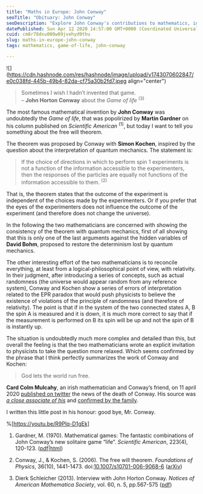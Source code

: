 ```yaml
---
title: "Maths in Europe: John Conway"
seoTitle: "Obituary: John Conway"
seoDescription: "Explore John Conway's contributions to mathematics, including the famous Game of Life and his philosophical Free Will Theorem"
datePublished: Sun Apr 12 2020 14:57:00 GMT+0000 (Coordinated Universal Time)
cuid: cm8r78dxu000w09jvehyd9thu
slug: maths-in-europe-john-conway
tags: mathematics, game-of-life, john-conway

---
```


![](https://cdn.hashnode.com/res/hashnode/image/upload/v1743070602847/e0c038fd-445b-49b4-82da-cf75a30b2fd7.jpeg align="center")

> Sometimes I wish I hadn’t invented that game.  
> – **John Horton Conway** about the *Game of life* <sup>(3)</sup>

The most famous mathematical invention by **John Conway** was undoubtedly the *Game of life*, that was popolirized by **Martin Gardner** on his column published on *Scientific American* <sup>(1)</sup>, but today I want to tell you something about the free will theorem.

The theorem was proposed by Conway with **Simon Kochen**, inspired by the question about the interpretation of quantum mechanics. The statement is:

> If the choice of directions in which to perform spin 1 experiments is not a function of the information accessible to the experimenters, then the responses of the particles are equally not functions of the information accessible to them. <sup>(2)</sup>

That is, the theorem states that the outcome of the experiment is independent of the choices made by the experimenters. Or if you prefer that the eyes of the experimenters does not influence the outcome of the experiment (and therefore does not change the universe).
 
In the following the two mathematicians are concerned with showing the consistency of the theorem with quantum mechanics, first of all showing that this is only one of the last arguments against the hidden variables of **David Bohm**, proposed to restore the determinism lost by quantum mechanics.

The other interesting effort of the two mathematicians is to reconcile everything, at least from a logical-philosophical point of view, with relativity. In their judgment, after introducing a series of concepts, such as actual randomness (the universe would appear random from any reference system), Conway and Kochen show a series of errors of interpretation related to the EPR paradox that would push physicists to believe the existence of violations of the principle of randomness (and therefore of relativity). The point is that if in the system of the two connected states A, B the spin A is measured and it is down, it is much more correct to say that if the measurement is performed on B its spin will be up and not the spin of B is instantly up.

The situation is undoubtedly much more complex and detailed than this, but overall the feeling is that the two mathematicians wrote an explicit invitation to physicists to take the question more relaxed. Which seems confirmed by the phrase that I think perfectly summarizes the work of Conway and Kochen:

> God lets the world run free.

**Card Colm Mulcahy**, an irish mathematician and Conway’s friend, on 11 april 2020 [published on twitter](https://twitter.com/CardColm/status/1249038195880341505) the news of the death of Conway. His source was [*a close associate of his*](https://twitter.com/CardColm/status/1249088354857226242) and [confirmed by the family](https://immiguy.com/death/john-conway-death-mathematician-john-conway-obituary-cause-of-death/?fbclid=IwAR2rnqFO7yWMbPZ6mL-prlfVrTzHh-OVwESQcT3wajRDvaNjM-bIWvISgT4).

I written this little post in his honour: good bye, Mr. Conway.

%[https://youtu.be/R9Plq-D1gEk] 

1. Gardner, M. (1970). Mathematical games: The fantastic combinations of John Conway’s new solitaire game “life”. *Scientific American*, 223(4), 120-123. ([pdf](https://web.stanford.edu/class/sts145/Library/life.pdf)|[html](http://www.ibiblio.org/lifepatterns/october1970.html))
    
2. Conway, J., & Kochen, S. (2006). The free will theorem. *Foundations of Physics*, 36(10), 1441-1473. doi:[10.1007/s10701-006-9068-6](https://doi.org/10.1007/s10701-006-9068-6) ([arXiv](https://arxiv.org/abs/quant-ph/0604079))
    
3. Dierk Schleicher (2013). Interview with John Horton Conway. *Notices of American Mathematica Society*, vol. 60, n. 5, pp.567-575 ([pdf](http://www.ams.org/notices/201305/rnoti-p567.pdf))